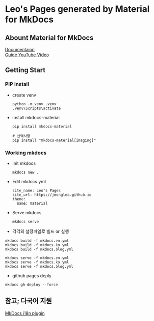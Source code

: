 # Leo's Pages generated by Material for MkDocs

## Abount Material for MkDocs
[Documentaion](https://squidfunk.github.io/mkdocs-material/)  
[Guide YouTube Video](https://www.youtube.com/watch?v=xlABhbnNrfI)  


## Getting Start
### PIP install
- create venv
  ```
  python -m venv .venv
  .venv\Scripts\activate
  ```

- install mkdocs-material
  ```
  pip install mkdocs-material

  # 선택사항
  pip install "mkdocs-material[imaging]"
  ```
### Working mkdocs
- Init mkdocs
  ```
  mkdocs new .
  ```

- Edit mkdocs.yml
  ```
  site_name: Leo's Pages
  site_url: https://jeongleo.github.io
  theme:
    name: material
  ```

- Serve mkdocs
  ```
  mkdocs serve
  ```

- 각각의 설정파일로 빌드 or 실행
```
mkdocs build -f mkdocs.en.yml
mkdocs build -f mkdocs.ko.yml
mkdocs build -f mkdocs.blog.yml

mkdocs serve -f mkdocs.en.yml
mkdocs serve -f mkdocs.ko.yml
mkdocs serve -f mkdocs.blog.yml

```

- github pages deply
```
mkdocs gh-deploy --force
```

## 참고; 다국어 지원
[MkDocs i18n plugin](https://ultrabug.github.io/mkdocs-static-i18n/)
